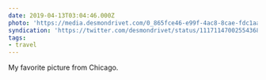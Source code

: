 ```yaml
---
date: 2019-04-13T03:04:46.000Z
photo: 'https://media.desmondrivet.com/0_865fce46-e99f-4ac8-8cae-fdc1aa33d231.JPG'
syndication: 'https://twitter.com/desmondrivet/status/1117114700255436801'
tags:
- travel
---
```


My favorite picture from Chicago.  
